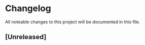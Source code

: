 # Changelog

All noteable changes to this project will be documented in this file.

<!--next-version-placeholder-->

## [Unreleased]
